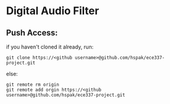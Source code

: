 # Digital Audio Filter

## Push Access:
if you haven't cloned it already, run:

    git clone https://<github username>@github.com/hspak/ece337-project.git

else:

    git remote rm origin
    git remote add orgin https://<github
    username>@github.com/hspak/ece337-project.git
